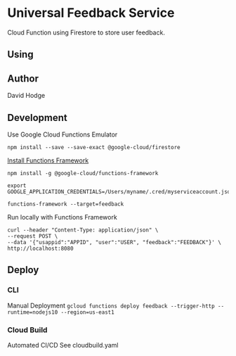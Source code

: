 # Universal Feedback Service

Cloud Function using Firestore to store user feedback.

## Using

## Author

David Hodge

## Development

Use Google Cloud Functions Emulator

```
npm install --save --save-exact @google-cloud/firestore
```
[Install Functions Framework](https://cloud.google.com/functions/docs/functions-framework)

```
npm install -g @google-cloud/functions-framework
```

```
export GOOGLE_APPLICATION_CREDENTIALS=/Users/myname/.cred/myserviceaccount.json

functions-framework --target=feedback
```
Run locally with Functions Framework

```
curl --header "Content-Type: application/json" \
--request POST \
--data '{"usappid":"APPID", "user":"USER", "feedback":"FEEDBACK"}' \
http://localhost:8080
```
## Deploy

### CLI

Manual Deployment
 ```gcloud functions deploy feedback --trigger-http --runtime=nodejs10 --region=us-east1```

### Cloud Build 

Automated CI/CD See cloudbuild.yaml


